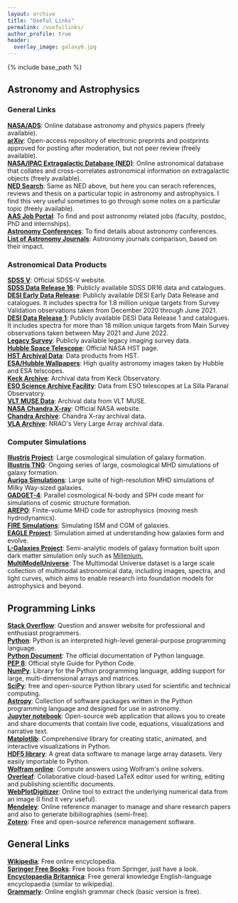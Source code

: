 ```yaml
---
layout: archive
title: "Useful Links"
permalink: /usefullinks/
author_profile: true
header:
  overlay_image: galaxy6.jpg
---
```


{% include base_path %}


Astronomy and Astrophysics
--------------------------

### General Links

[**NASA/ADS**](https://ui.adsabs.harvard.edu): Online database astronomy and physics papers (freely available).  
[**arXiv**](https://arxiv.org): Open-access repository of electronic preprints and postprints approved for posting after moderation, but not peer review (freely available).  
[**NASA/IPAC Extragalactic Database (NED)**](http://ned.ipac.caltech.edu): Online astronomical database that collates and cross-correlates astronomical information on extragalactic objects (freely available).  
[**NED Search**](http://ned.ipac.caltech.edu/forms/TextSearch.html): Same as NED above, but here you can serach references, reviews and thesis on a particular topic in astronomy and astrophysics. I find this very useful sometimes to go through some notes on a particular topic (freely available).  
[**AAS Job Portal**](https://jobregister.aas.org): To find and post astronomy related jobs (faculty, postdoc, PhD and internships).  
[**Astronomy Conferences**](https://www.cadc-ccda.hia-iha.nrc-cnrc.gc.ca/en/meetings/): To find details about astronomy conferences.  
[**List of Astronomy Journals**](https://www.scimagojr.com/journalrank.php?category=3103): Astronomy journals comparison, based on their impact.

### Astronomical Data Products

[**SDSS V**](https://www.sdss.org/future/): Official SDSS-V website.  
[**SDSS Data Release 16**](https://www.sdss.org/dr16/): Publicly available SDSS DR16 data and catalogues.          
[**DESI Early Data Release**](https://data.desi.lbl.gov/doc/releases/edr/): Publicly available DESI Early Data Release and catalogues. It includes spectra for 1.8 million unique targets from Survey Validation observations taken from December 2020 through June 2021.   
[**DESI Data Release 1**](https://data.desi.lbl.gov/doc/releases/dr1/): Publicly available DESI Data Release 1 and catalogues. It includes spectra for more than 18 million unique targets from Main Survey observations taken between May 2021 and June 2022.         
[**Legacy Survey**](https://www.legacysurvey.org/dr10/description/): Publicly available legacy imaging survey data.  
[**Hubble Space Telescope**](https://www.nasa.gov/mission_pages/hubble/main/index.html): Official NASA HST page.  
[**HST Archival Data**](https://archive.stsci.edu/missions-and-data/hst): Data products from HST.  
[**ESA/Hubble Wallpapers**](https://esahubble.org/images/archive/wallpapers/ ): High quality astronomy images taken by Hubble and ESA telscopes.  
[**Keck Archive**](https://www2.keck.hawaii.edu/koa/public/koa.php): Archival data from Keck Observatory.  
[**ESO Science Archive Facility**](http://muse-vlt.eu/science/data-releases/): Data from ESO telescopes at La Silla Paranal Observatory.  
[**VLT MUSE Data**](http://archive.eso.org/cms.html): Archival data from VLT MUSE.  
[**NASA Chandra X-ray**](https://chandra.harvard.edu): Official NASA website.  
[**Chandra Archive**](https://cxc.harvard.edu/cda/): Chandra X-ray archival data.  
[**VLA Archive**](https://science.nrao.edu/facilities/vla/archive/index): NRAO's Very Large Array archival data.  

### Computer Simulations

[**Illustris Project**](https://www.illustris-project.org): Large cosmological simulation of galaxy formation.  
[**Illustris TNG**](https://www.tng-project.org): Ongoing series of large, cosmological MHD simulations of galaxy formation.  
[**Auriga Simulations**](https://wwwmpa.mpa-garching.mpg.de/auriga/): Large suite of high-resolution MHD simulations of Milky Way-sized galaxies.  
[**GADGET-4**](https://wwwmpa.mpa-garching.mpg.de/gadget4/): Parallel cosmological N-body and SPH code meant for simulations of cosmic structure formation.  
[**AREPO**](https://arepo-code.org/about-arepo): Finite-volume MHD code for astrophysics (moving mesh hydrodynamics).  
[**FIRE Simulations**](https://fire.northwestern.edu/about-fire/): Simulating ISM and CGM of galaxies.  
[**EAGLE Project**](http://icc.dur.ac.uk/Eagle/): Simulation aimed at understanding how galaxies form and evolve.  
[**L-Galaxies Project**](https://lgalaxiespublicrelease.github.io/): Semi-analytic models of galaxy formation built upon dark matter simulation only such as [Millenium.](https://wwwmpa.mpa-garching.mpg.de/galform/virgo/millennium/)  
[**MultiModelUniverse**](https://github.com/MultimodalUniverse/MultimodalUniverse): The Multimodal Universe dataset is a large scale collection of multimodal astronomical data, including images, spectra, and light curves, which aims to enable research into foundation models for astrophysics and beyond.

Programming Links
-----------------

[**Stack Overflow**](https://stackoverflow.com): Question and answer website for professional and enthusiast programmers.  
[**Python**](https://www.python.org): Python is an interpreted high-level general-purpose programming language.  
[**Python Document**](https://www.python.org/doc/): The official documentation of Python language.  
[**PEP 8**](https://www.python.org/dev/peps/pep-0008/): Official style Guide for Python Code.  
[**NumPy**](https://numpy.org): Library for the Python programming language, adding support for large, multi-dimensional arrays and matrices.  
[**SciPy**](https://www.scipy.org): free and open-source Python library used for scientific and technical computing.  
[**Astropy**](https://www.astropy.org): Collection of software packages written in the Python programming language and designed for use in astronomy.  
[**Jupyter notebook**](https://jupyter.org): Open-source web application that allows you to create and share documents that contain live code, equations, visualizations and narrative text.  
[**Matplotlib**](https://matplotlib.org): Comprehensive library for creating static, animated, and interactive visualizations in Python.  
[**HDF5 library**](https://www.hdfgroup.org/solutions/hdf5/): A great data software to manage large array datasets. Very easily importable to Python.  
[**Wolfram online**](https://www.wolframalpha.com/): Compute answers using Wolfram's online solvers.  
[**Overleaf**](https://www.overleaf.com/): Collaborative cloud-based LaTeX editor used for writing, editing and publishing scientific documents.  
[**WebPlotDigitizer**](https://automeris.io/WebPlotDigitizer/): Online tool to extract the underlying numerical data from an image (I find it very useful).  
[**Mendeley**](https://www.mendeley.com/download-reference-manager): Online reference manager to manage and share research papers and also to generate bibiliographies (semi-free).  
[**Zotero**](https://www.zotero.org/): Free and open-source reference management software.  

General Links
-------------

[**Wikipedia**](https://www.wikipedia.org/): Free online encyclopedia.  
[**Springer Free Books**](https://www.springer.com/gp/open-access/books): Free books from Springer, just have a look.  
[**Encyclopaedia Britannica**](https://www.britannica.com/): Free general knowledge English-language encyclopaedia (similar to wikipedia).  
[**Grammarly**](https://www.grammarly.com): Online english grammar check (basic version is free).
